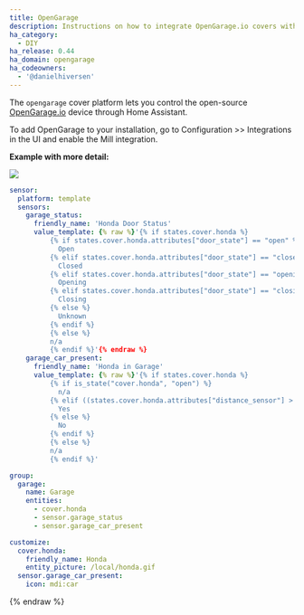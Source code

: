 ```yaml
---
title: OpenGarage
description: Instructions on how to integrate OpenGarage.io covers within Home Assistant.
ha_category:
  - DIY
ha_release: 0.44
ha_domain: opengarage
ha_codeowners:
  - '@danielhiversen'
---
```


The `opengarage` cover platform lets you control the open-source [OpenGarage.io](https://opengarage.io/) device through Home Assistant.

To add OpenGarage to your installation, go to Configuration >> Integrations in the UI and enable the Mill integration.

**Example with more detail:**
<p class='img'>
  <img src='{{site_root}}/images/integrations/opengarage/cover_opengarage_details.jpg' />
</p>

```yaml
sensor:
  platform: template
  sensors:
    garage_status:
      friendly_name: 'Honda Door Status'
      value_template: {% raw %}'{% if states.cover.honda %}
          {% if states.cover.honda.attributes["door_state"] == "open" %}
            Open
          {% elif states.cover.honda.attributes["door_state"] == "closed" %}
            Closed
          {% elif states.cover.honda.attributes["door_state"] == "opening" %}
            Opening
          {% elif states.cover.honda.attributes["door_state"] == "closing" %}
            Closing
          {% else %}
            Unknown
          {% endif %}
          {% else %}
          n/a
          {% endif %}'{% endraw %}
    garage_car_present:
      friendly_name: 'Honda in Garage'
      value_template: {% raw %}'{% if states.cover.honda %}
          {% if is_state("cover.honda", "open") %}
            n/a
          {% elif ((states.cover.honda.attributes["distance_sensor"] > 40) and (states.cover.honda.attributes["distance_sensor"] < 100)) %}
            Yes
          {% else %}
            No
          {% endif %}
          {% else %}
          n/a
          {% endif %}'

group:
  garage:
    name: Garage
    entities:
      - cover.honda
      - sensor.garage_status
      - sensor.garage_car_present

customize:
  cover.honda:
    friendly_name: Honda
    entity_picture: /local/honda.gif
  sensor.garage_car_present:
    icon: mdi:car
```

{% endraw %}
